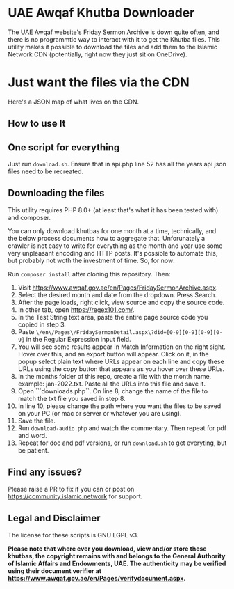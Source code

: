 # UAE Awqaf Khutba Downloader

The UAE Awqaf website's Friday Sermon Archive is down quite often, and there is no programmtic way to interact with it to get the Khutba files. This
utility makes it possible to download the files and add them to the Islamic Network CDN (potentially, right now they just sit on OneDrive).

# Just want the files via the CDN

Here's a JSON map of what lives on the CDN.

## How to use It

## One script for everything

Just run ```download.sh```. Ensure that in api.php line 52 has all the years api json files need to be recreated.

## Downloading the files

This utility requires PHP 8.0+ (at least that's what it has been tested with) and composer.

You can only download khutbas for one month at a time, technically, and the below process documents how to aggregate that. Unforunately a crawler is
not easy to write for everything as the month and year use some very unpleasant encoding and HTTP posts. It's possible to automate this, but probably
not woth the investment of time. So, for now:

Run ```composer install``` after cloning this repository. Then:

1. Visit https://www.awqaf.gov.ae/en/Pages/FridaySermonArchive.aspx.
2. Select the desired month and date from the dropdown. Press Search.
3. After the page loads, right click, view source and copy the source code.
4. In other tab, open https://regex101.com/.
5. In the Test String text area, paste the entire page source code you copied in step 3.
6. Paste ```\/en\/Pages\/FridaySermonDetail.aspx\?did=[0-9][0-9][0-9][0-9]``` in the Regular Expression input field.
7. You will see some results appear in Match Information on the right sight. Hover over this, and an export button will appear. Click on it, in the
popup select plain text where URLs appear on each line and copy these URLs using the copy button that appears as you hover over these URLs.
8. In the months folder of this repo, create a file with the month name, example: jan-2022.txt. Paste all the URLs into this file and save it.
9. Open ```downloads.php``. On line 8, change the name of the file to match the txt file you saved in step 8.
10. In line 10, please change the path where you want the files to be saved on your PC (or mac or server or whatever you are using).
11. Save the file.
12. Run ```download-audio.php``` and watch the commentary. Then repeat for pdf and word.
13. Repeat for doc and pdf versions, or run ```download.sh``` to get everyting, but be patient.

## Find any issues?

Please raise a PR to fix if you can or post on https://community.islamic.network for support.

## Legal and Disclaimer
The license for these scripts is GNU LGPL v3.

**Please note that where ever you download, view and/or store these khutbas, the copyright 
remains with and belongs to the General Authority of Islamic Affairs and Endowments, UAE. The 
authenticity may be verified using their document verifier at https://www.awqaf.gov.ae/en/Pages/verifydocument.aspx.**